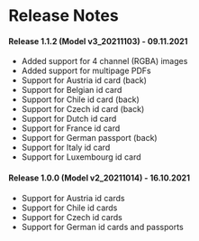 # Release Notes

#### Release 1.1.2 (Model v3_20211103) - 09.11.2021
- Added support for 4 channel (RGBA) images
- Added support for multipage PDFs
- Support for Austria id card (back)
- Support for Belgian id card
- Support for Chile id card (back)
- Support for Czech id card (back)
- Support for Dutch id card
- Support for France id card
- Support for German passport (back)
- Support for Italy id card
- Support for Luxembourg id card 


#### Release 1.0.0 (Model v2_20211014) - 16.10.2021
- Support for Austria id cards
- Support for Chile id cards
- Support for Czech id cards
- Support for German id cards and passports

